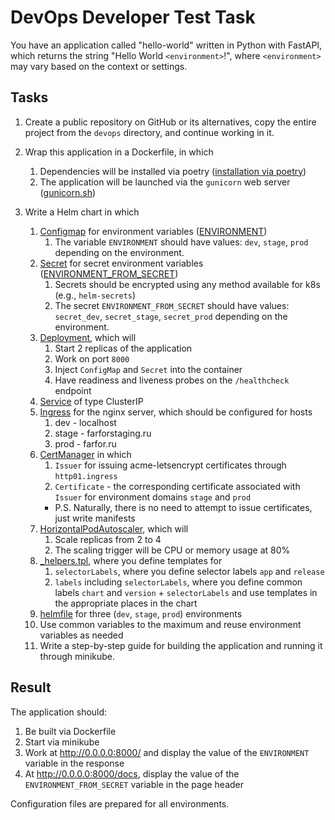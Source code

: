 # DevOps Developer Test Task

You have an application called "hello-world" written in Python with FastAPI, which returns the string "Hello World `<environment>`!", where `<environment>` may vary based on the context or settings.

## Tasks

1. Create a public repository on GitHub or its alternatives, copy the entire project from the `devops` directory, and continue working in it.

2. Wrap this application in a Dockerfile, in which
   1. Dependencies will be installed via poetry ([installation via poetry](project_install.md))
   2. The application will be launched via the `gunicorn` web server ([gunicorn.sh](../gunicorn.sh))

3. Write a Helm chart in which
   1. [Configmap](../deploy/chart/templates/configmap.yaml) for environment variables ([ENVIRONMENT](../app/config.py))
      1. The variable `ENVIRONMENT` should have values: `dev`, `stage`, `prod` depending on the environment.
   2. [Secret](../deploy/chart/templates/secret.yaml) for secret environment variables ([ENVIRONMENT_FROM_SECRET](../app/config.py))
      1. Secrets should be encrypted using any method available for k8s (e.g., `helm-secrets`)
      2. The secret `ENVIRONMENT_FROM_SECRET` should have values: `secret_dev`, `secret_stage`, `secret_prod` depending on the environment.
   3. [Deployment](../deploy/chart/templates/deployment.yaml), which will
      1. Start 2 replicas of the application
      2. Work on port `8000`
      3. Inject `ConfigMap` and `Secret` into the container
      4. Have readiness and liveness probes on the `/healthcheck` endpoint
   4. [Service](../deploy/chart/templates/service.yaml) of type ClusterIP
   5. [Ingress](../deploy/chart/templates/ingress.yaml) for the nginx server, which should be configured for hosts
      1. dev - localhost
      2. stage - farforstaging.ru
      3. prod - farfor.ru
   6. [CertManager](../deploy/chart/templates/certmanager.yaml) in which
      1. `Issuer` for issuing acme-letsencrypt certificates through `http01.ingress`
      2. `Certificate` - the corresponding certificate associated with `Issuer` for environment domains `stage` and `prod`
      - P.S. Naturally, there is no need to attempt to issue certificates, just write manifests
   7. [HorizontalPodAutoscaler](../deploy/chart/templates/hpa.yaml), which will
      1. Scale replicas from 2 to 4
      2. The scaling trigger will be CPU or memory usage at 80%
   8. [_helpers.tpl](../deploy/chart/templates/_helpers.tpl), where you define templates for
      1. `selectorLabels`, where you define selector labels `app` and `release`
      2. `labels` including `selectorLabels`, where you define common labels `chart` and `version` + `selectorLabels`
      and use templates in the appropriate places in the chart
   9. [helmfile](../deploy/helmfile.yaml) for three (`dev`, `stage`, `prod`) environments
   10. Use common variables to the maximum and reuse environment variables as needed
   11. Write a step-by-step guide for building the application and running it through minikube.

## Result
The application should:
   1. Be built via Dockerfile
   2. Start via minikube
   3. Work at http://0.0.0.0:8000/ and display the value of the `ENVIRONMENT` variable in the response
   4. At http://0.0.0.0:8000/docs, display the value of the `ENVIRONMENT_FROM_SECRET` variable in the page header

Configuration files are prepared for all environments.
